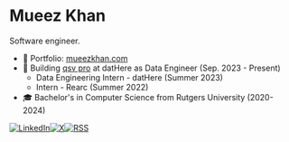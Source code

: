 # Mueez Khan

Software engineer.

- 📂 Portfolio: [mueezkhan.com](https://www.mueezkhan.com)
- 💼 Building [qsv pro](https://qsvpro.dathere.com) at datHere as Data Engineer (Sep. 2023 - Present)
  - Data Engineering Intern - datHere (Summer 2023)
  - Intern - Rearc (Summer 2022)
- 🎓 Bachelor's in Computer Science from Rutgers University (2020-2024)

<div style="display: flex;">
  <a href="https://www.linkedin.com/in/mueez-khan/"><img alt="LinkedIn" src="https://img.shields.io/badge/linkedin-%230077B5.svg?style=for-the-badge&logo=linkedin&logoColor=white" /></a>
  <a href="https://twitter.com/mueezcodes"><img alt="X" src="https://img.shields.io/badge/X-%23000000.svg?style=for-the-badge&logo=X&logoColor=white" /></a>
  <a href="https://mueezkhan.com/rss.xml"><img alt="RSS" src="https://img.shields.io/badge/rss-F88900?style=for-the-badge&logo=rss&logoColor=white" /></a>
</div>
